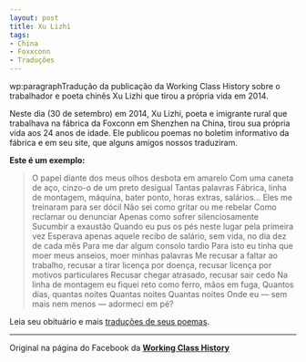 ```yaml
---
layout: post
title: Xu Lizhi
tags:
- China
- Foxxconn
- Traduções
---
```


wp:paragraphTradução da publicação da Working Class History sobre o trabalhador e poeta chinês Xu Lizhi que tirou a própria vida em 2014.


Neste dia (30 de setembro) em 2014, Xu Lizhi, poeta e imigrante rural que trabalhava na fábrica da Foxconn em Shenzhen na China, tirou sua própria vida aos 24 anos de idade. Ele publicou poemas no boletim informativo da fábrica e em seu site, que alguns amigos nossos traduziram.


**Este é um exemplo:**

>O papel diante dos meus olhos desbota em amarelo
Com uma caneta de aço, cinzo-o de um preto desigual
Tantas palavras
Fábrica, linha de montagem, máquina, bater ponto, horas extras, salários…
Eles me treinaram para ser dócil
Não sei como gritar ou me rebelar
Como reclamar ou denunciar
Apenas como sofrer silenciosamente
Sucumbir a exaustão
Quando eu pus os pés neste lugar pela primeira vez
Esperava apenas aquele recibo de salário, sem vida, no dia dez de cada mês
Para me dar algum consolo tardio
Para isto eu tinha que moer meus anseios, moer minhas palavras
Me recusar a faltar ao trabalho, recusar a tirar licença por doença, recusar licença por motivos particulares
Recusar chegar atrasado, recusar sair cedo
Na linha de montagem eu fiquei reto como ferro, mãos em fuga,
Quantos dias, quantas noites
Quantas noites
Quantas noites
Onde eu — sem mais nem menos — adormeci em pé?


Leia seu obituário e mais [traduções de seus poemas](https://libcom.org/blog/xulizhi-foxconn-suicide-poetry?fbclid=IwAR07qiWfcDmBYBNzWrYdDZRSi9UsjQewv3ZW776UUViUGlH3c0mOw-9faw8).


****


Original na página do Facebook da [**Working Class History**](https://www.facebook.com/workingclasshistory/photos/a.296224173896073/1542148725970272)